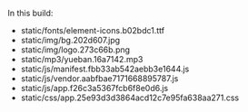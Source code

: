 In this build:

- static/fonts/element-icons.b02bdc1.ttf
- static/img/bg.202d607.jpg
- static/img/logo.273c66b.png
- static/mp3/yueban.16a7142.mp3
- static/js/manifest.fbb33ab542aebb3e1644.js
- static/js/vendor.aabfbae7171668895787.js
- static/js/app.f26c3a5367fcb6f8e0d6.js
- static/css/app.25e93d3d3864acd12c7e95fa638aa271.css

